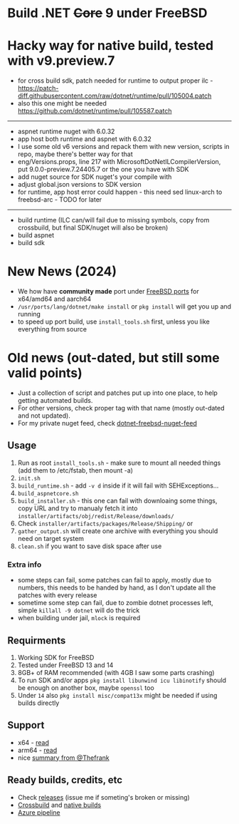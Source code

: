 # Build .NET <strike>Core</strike> 9 under FreeBSD

# Hacky way for native build, tested with v9.preview.7
- for cross build sdk, patch needed for runtime to output proper ilc - https://patch-diff.githubusercontent.com/raw/dotnet/runtime/pull/105004.patch
- also this one might be needed https://github.com/dotnet/runtime/pull/105587.patch
- ---
- aspnet runtime nuget with 6.0.32
- app host both runtime and aspnet with 6.0.32
- I use some old v6 versions and repack them with new version, scripts in repo, maybe there's better way for that
- eng/Versions.props, line 217 with MicrosoftDotNetILCompilerVersion, put 9.0.0-preview.7.24405.7 or the one you have with SDK
- add nuget source for SDK nuget's your compile with
- adjust global.json versions to SDK version
- for runtime, app host error could happen - this need sed linux-arch to freebsd-arc - TODO for later
- ---
- build runtime (ILC can/will fail due to missing symbols, copy from crossbuild, but final SDK/nuget will also be broken)
- build aspnet
- build sdk

# New News (2024)
- We how have **community made** port under [FreeBSD ports](https://github.com/freebsd/freebsd-ports/tree/main/lang/dotnet) for x64/amd64 and aarch64
- `/usr/ports/lang/dotnet/make install` or `pkg install` will get you up and running
- to speed up port build, use `install_tools.sh` first, unless you like everything from source

# Old news (out-dated, but still some valid points)

- Just a collection of script and patches put up into one place, to help getting automated builds.
- For other versions, check proper tag with that name (mostly out-dated and not updated).
- For my private nuget feed, check [dotnet-freebsd-nuget-feed](https://github.com/sec/dotnet-freebsd-nuget-feed)

## Usage

1. Run as root `install_tools.sh` - make sure to mount all needed things (add them to /etc/fstab, then mount -a)
1. `init.sh`
1. `build_runtime.sh` - add `-v d` inside if it will fail with SEHExceptions...
1. `build_aspnetcore.sh`
1. `build_installer.sh` - this one can fail with downloaing some things, copy URL and try to manualy fetch it into `installer/artifacts/obj/redist/Release/downloads/`
1. Check `installer/artifacts/packages/Release/Shipping/` or
1. `gather_output.sh` will create one archive with everything you should need on target system
1. `clean.sh` if you want to save disk space after use

### Extra info
- some steps can fail, some patches can fail to apply, mostly due to numbers, this needs to be handed by hand, as I don't update all the patches with every release
- sometime some step can fail, due to zombie dotnet processes left, simple `killall -9 dotnet` will do the trick
- when building under jail, `mlock` is required

## Requirments

1. Working SDK for FreeBSD
1. Tested under FreeBSD 13 and 14
1. 8GB+ of RAM recommended (with 4GB I saw some parts crashing)
1. To run SDK and/or apps `pkg install libunwind icu libinotify` should be enough on another box, maybe `openssl` too
1. Under `14` also `pkg install misc/compat13x` might be needed if using builds directly

## Support

- x64 - [read](https://github.com/dotnet/runtime/issues/14537)
- arm64 - [read](https://github.com/dotnet/runtime/issues/71338)
- nice [summary from @Thefrank](https://github.com/dotnet/source-build/issues/1139#issuecomment-1943360539)

## Ready builds, credits, etc

- Check [releases](https://github.com/sec/dotnet-core-freebsd-source-build/releases) (issue me if someting's broken or missing)
- [Crossbuild](https://github.com/Thefrank/dotnet-freebsd-crossbuild) and [native builds](https://github.com/Thefrank/dotnet-freebsd-native-binaries)
- [Azure pipeline](https://github.com/Servarr/dotnet-bsd)
